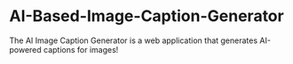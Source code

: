 # AI-Based-Image-Caption-Generator
The AI Image Caption Generator is a web application that generates AI-powered captions for images!
